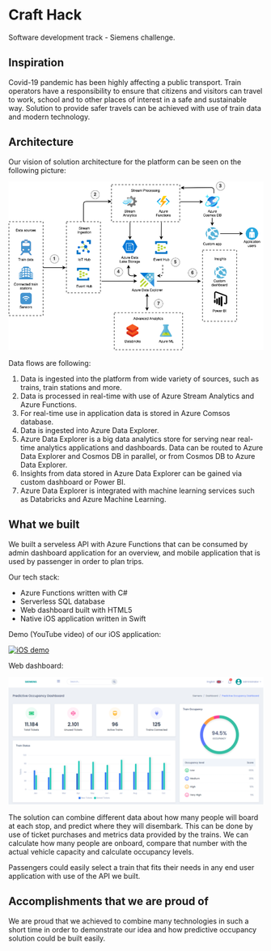 # Craft Hack
Software development track - Siemens challenge.

## Inspiration

Covid-19 pandemic has been highly affecting a public transport. Train operators have a responsibility to ensure that citizens and visitors can travel to work, school and to other places of interest in a safe and sustainable way. Solution to provide safer travels can be achieved with use of train data and modern technology.


## Architecture

Our vision of solution architecture for the platform can be seen on the following picture:

![Architecture](https://github.com/gvuksic/CHTransportation/blob/main/Images/arhitecture.png)

Data flows are following:
1. Data is ingested into the platform from wide variety of sources, such as trains, train stations and more.
2. Data is processed in real-time with use of Azure Stream Analytics and Azure Functions.
3. For real-time use in application data is stored in Azure Comsos database.
4. Data is ingested into Azure Data Explorer.
5. Azure Data Explorer is a big data analytics store for serving near real-time analytics applications and dashboards. Data can be routed to Azure Data Explorer and Cosmos DB in parallel, or from Cosmos DB to Azure Data Explorer.
6. Insights from data stored in Azure Data Explorer can be gained via custom dashboard or Power BI.
7. Azure Data Explorer is integrated with machine learning services such as Databricks and Azure Machine Learning.


## What we built

We built a serveless API with Azure Functions that can be consumed by admin dashboard application for an overview, and mobile application that is used by passenger in order to plan trips.

Our tech stack:
 - Azure Functions written with C#
 - Serverless SQL database
 - Web dashboard built with HTML5
 - Native iOS application written in Swift

Demo (YouTube video) of our iOS application:

[![iOS demo](https://img.youtube.com/vi/boBdc7TNuWk/0.jpg)](https://www.youtube.com/watch?v=boBdc7TNuWk)

Web dashboard:

![Dashboard](https://github.com/gvuksic/CHTransportation/blob/main/Images/dashboard-app.png)

The solution can combine different data about how many people will board at each stop, and predict where they will disembark. This can be done by use of ticket purchases and metrics data provided by the trains. We can calculate how many people are onboard, compare that number with the actual vehicle capacity and calculate occupancy levels.

Passengers could easily select a train that fits their needs in any end user application with use of the API we built.


## Accomplishments that we are proud of

We are proud that we achieved to combine many technologies in such a short time in order to demonstrate our idea and how predictive occupancy solution could be built easily.
